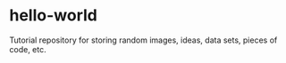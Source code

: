 # hello-world
Tutorial repository for storing random images, ideas, data sets, pieces of code, etc.
